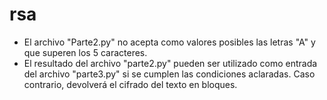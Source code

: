 # rsa

- El archivo "Parte2.py" no acepta como valores posibles las letras "A" y que superen los 5 caracteres. 
- El resultado del archivo "parte2.py" pueden ser utilizado como entrada del archivo "parte3.py" si se cumplen las condiciones aclaradas. Caso contrario, devolverá el cifrado del texto en bloques. 

